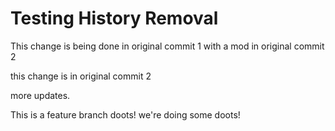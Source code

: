 # Testing History Removal

This change is being done in original commit 1 with a mod in original commit 2

this change is in original commit 2

more updates.

This is a feature branch doots! we're doing some doots!
